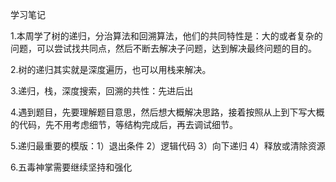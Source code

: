 学习笔记

1.本周学了树的递归，分治算法和回溯算法，他们的共同特性是：大的或者复杂的问题，可以尝试找共同点，然后不断去解决子问题，达到解决最终问题的目的。

2.树的递归其实就是深度遍历，也可以用栈来解决。

3.递归，栈，深度搜索，回溯的共性：先进后出

4.遇到题目，先要理解题目意思，然后想大概解决思路，接着按照从上到下写大概的代码，先不用考虑细节，等结构完成后，再去调试细节。

5.递归最重要的模版：1）退出条件  2）逻辑代码  3）向下递归  4）释放或清除资源

6.五毒神掌需要继续坚持和强化
